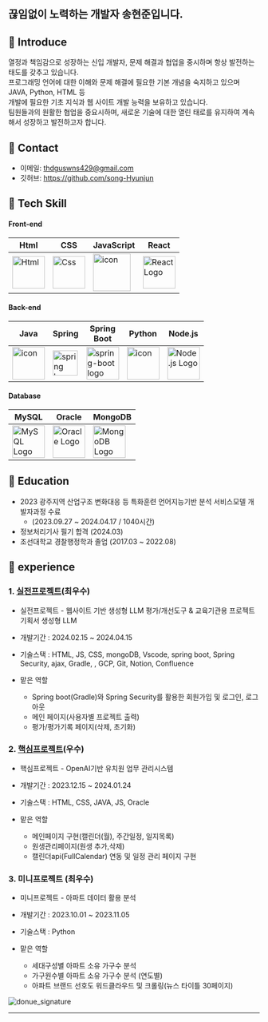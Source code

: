 ## 끊임없이 노력하는 개발자 송현준입니다.

## :pushpin: Introduce
  열정과 책임감으로 성장하는 신입 개발자, 문제 해결과 협업을 중시하며 항상 발전하는 태도를 갖추고 있습니다. <br>
  프로그래밍 언어에 대한 이해와 문제 해결에 필요한 기본 개념을 숙지하고 있으며 JAVA, Python, HTML 등 <br> 개발에 필요한 기초 지식과 웹 사이트 개발 능력을 보유하고 있습니다.<br> 
  팀원들과의 원활한 협업을 중요시하며, 새로운 기술에 대한 열린 태로를 유지하여 계속해서 성장하고 발전하고자 합니다. 

## :pushpin: Contact
- 이메일: thdguswns429@gmail.com
- 깃허브: https://github.com/song-Hyunjun

## :pushpin: Tech Skill
#### Front-end
| Html | CSS | JavaScript | React |
|---|---|---|---|
| <img alt="Html" src ="https://upload.wikimedia.org/wikipedia/commons/thumb/6/61/HTML5_logo_and_wordmark.svg/440px-HTML5_logo_and_wordmark.svg.png" width="65" height="65" /> | <img alt="Css" src ="https://upload.wikimedia.org/wikipedia/commons/d/d5/CSS3_logo_and_wordmark.svg" width="65" height="65" /> | <img src="https://techstack-generator.vercel.app/js-icon.svg" alt="icon" width="75" height="75" /> | <img src="https://upload.wikimedia.org/wikipedia/commons/a/a7/React-icon.svg" alt="React Logo" width="65" height="65" /> |

#### Back-end
| Java | Spring | Spring<br>Boot | Python | Node.js |
|---|---|---|---|---|
| <img src="https://techstack-generator.vercel.app/java-icon.svg" alt="icon" width="65" height="65" /> | <img alt="spring logo" src="https://www.vectorlogo.zone/logos/springio/springio-icon.svg" height="50" width="50" > | <img alt="spring-boot logo" src="https://t1.daumcdn.net/cfile/tistory/27034D4F58E660F616" width="65" height="65" > | <img src="https://techstack-generator.vercel.app/python-icon.svg" alt="icon" width="65" height="65" /> | <img src="https://upload.wikimedia.org/wikipedia/commons/d/d9/Node.js_logo.svg" alt="Node.js Logo" width="65" height="65" /> |

#### Database
| MySQL | Oracle | MongoDB |
|---|---|---|
| <img src="https://upload.wikimedia.org/wikipedia/en/d/dd/MySQL_logo.svg" alt="MySQL Logo" width="65" height="65" /> | <img src="https://upload.wikimedia.org/wikipedia/commons/5/50/Oracle_logo.svg" alt="Oracle Logo" width="65" height="65" /> | <img src="https://upload.wikimedia.org/wikipedia/commons/9/93/MongoDB_Logo.svg" alt="MongoDB Logo" width="65" height="65" /> |

## :pushpin: Education
- 2023 광주지역 산업구조 변화대응 등 특화훈련 언어지능기반 분석 서비스모델 개발자과정 수료
    - (2023.09.27 ~ 2024.04.17 / 1040시간)
- 정보처리기사 필기 합격 (2024.03)
- 조선대학교 경찰행정학과 졸업 (2017.03 ~ 2022.08)

## :pushpin: experience
### 1. [실전프로젝트](https://github.com/Gosegu2024)(최우수)
- 실전프로젝트 - 웹사이트 기반 생성형 LLM 평가/개선도구 & 교육기관용 프로젝트 기획서 생성형 LLM
- 개발기간 : 2024.02.15 ~ 2024.04.15
- 기술스택 : HTML, JS, CSS, mongoDB, Vscode, spring boot, Spring Security, ajax, Gradle, , GCP, Git, Notion, Confluence

- 맡은 역할
    - Spring boot(Gradle)와 Spring Security를 활용한 회원가입 및 로그인, 로그아웃
    - 메인 페이지(사용자별 프로젝트 출력)
    - 평가/평가기록 페이지(삭제, 초기화)
 
### 2. [핵심프로젝트](https://github.com/TeamDopamine/Dolbom)(우수)
- 핵심프로젝트 - OpenAI기반 유치원 업무 관리시스템
- 개발기간 : 2023.12.15 ~ 2024.01.24
- 기술스택 : HTML, CSS, JAVA, JS, Oracle

- 맡은 역할
    - 메인페이지 구현(캘린더(월), 주간일정, 일지목록)
    - 원생관리페이지(원생 추가,삭제)
    - 캘린더api(FullCalendar) 연동 및 일정 관리 페이지 구현
 
### 3. 미니프로젝트 (최우수)
- 미니프로젝트 - 아파트 데이터 활용 분석
- 개발기간 : 2023.10.01 ~ 2023.11.05
- 기술스택 : Python

- 맡은 역할 
    - 세대구성별 아파트 소유 가구수 분석
    - 가구원수별 아파트 소유 가구수 분석 (연도별)
    - 아파트 브랜드 선호도 워드클라우드 및 크롤링(뉴스 타이틀 30페이지)

![donue_signature](https://github.com/song-Hyunjun/song-Hyunjun/assets/153901385/107fa6ae-edf7-413e-b845-1dc5c32b676d)

---
